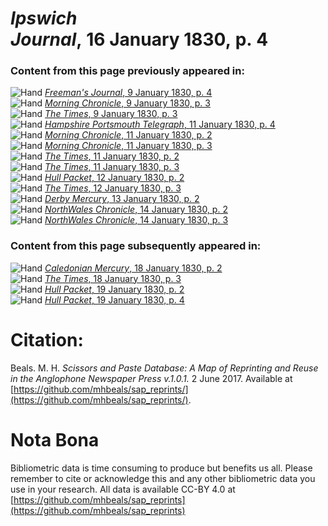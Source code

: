 # *Ipswich Journal*, 16 January 1830, p. 4  
  
### Content from this page previously appeared in:  
![Hand](http://scissorsandpaste.net/wp-content/uploads/2017/06/smallhandpointer.png) [*Freeman's Journal*, 9 January 1830, p. 4](https://mhbeals.github.io/sap_html/Freeman's-Journal/Freeman's-Journal-9-January-1830-p-4)  
![Hand](http://scissorsandpaste.net/wp-content/uploads/2017/06/smallhandpointer.png) [*Morning Chronicle*, 9 January 1830, p. 3](https://mhbeals.github.io/sap_html/Morning-Chronicle/Morning-Chronicle-9-January-1830-p-3)  
![Hand](http://scissorsandpaste.net/wp-content/uploads/2017/06/smallhandpointer.png) [*The Times*, 9 January 1830, p. 3](https://mhbeals.github.io/sap_html/The-Times/The-Times-9-January-1830-p-3)  
![Hand](http://scissorsandpaste.net/wp-content/uploads/2017/06/smallhandpointer.png) [*Hampshire Portsmouth Telegraph*, 11 January 1830, p. 4](https://mhbeals.github.io/sap_html/Hampshire-Portsmouth-Telegraph/Hampshire-Portsmouth-Telegraph-11-January-1830-p-4)  
![Hand](http://scissorsandpaste.net/wp-content/uploads/2017/06/smallhandpointer.png) [*Morning Chronicle*, 11 January 1830, p. 2](https://mhbeals.github.io/sap_html/Morning-Chronicle/Morning-Chronicle-11-January-1830-p-2)  
![Hand](http://scissorsandpaste.net/wp-content/uploads/2017/06/smallhandpointer.png) [*Morning Chronicle*, 11 January 1830, p. 3](https://mhbeals.github.io/sap_html/Morning-Chronicle/Morning-Chronicle-11-January-1830-p-3)  
![Hand](http://scissorsandpaste.net/wp-content/uploads/2017/06/smallhandpointer.png) [*The Times*, 11 January 1830, p. 2](https://mhbeals.github.io/sap_html/The-Times/The-Times-11-January-1830-p-2)  
![Hand](http://scissorsandpaste.net/wp-content/uploads/2017/06/smallhandpointer.png) [*The Times*, 11 January 1830, p. 3](https://mhbeals.github.io/sap_html/The-Times/The-Times-11-January-1830-p-3)  
![Hand](http://scissorsandpaste.net/wp-content/uploads/2017/06/smallhandpointer.png) [*Hull Packet*, 12 January 1830, p. 2](https://mhbeals.github.io/sap_html/Hull-Packet/Hull-Packet-12-January-1830-p-2)  
![Hand](http://scissorsandpaste.net/wp-content/uploads/2017/06/smallhandpointer.png) [*The Times*, 12 January 1830, p. 3](https://mhbeals.github.io/sap_html/The-Times/The-Times-12-January-1830-p-3)  
![Hand](http://scissorsandpaste.net/wp-content/uploads/2017/06/smallhandpointer.png) [*Derby Mercury*, 13 January 1830, p. 2](https://mhbeals.github.io/sap_html/Derby-Mercury/Derby-Mercury-13-January-1830-p-2)  
![Hand](http://scissorsandpaste.net/wp-content/uploads/2017/06/smallhandpointer.png) [*NorthWales Chronicle*, 14 January 1830, p. 2](https://mhbeals.github.io/sap_html/NorthWales-Chronicle/NorthWales-Chronicle-14-January-1830-p-2)  
![Hand](http://scissorsandpaste.net/wp-content/uploads/2017/06/smallhandpointer.png) [*NorthWales Chronicle*, 14 January 1830, p. 3](https://mhbeals.github.io/sap_html/NorthWales-Chronicle/NorthWales-Chronicle-14-January-1830-p-3)  
  
### Content from this page subsequently appeared in:  
![Hand](http://scissorsandpaste.net/wp-content/uploads/2017/06/smallhandpointer.png) [*Caledonian Mercury*, 18 January 1830, p. 2](https://mhbeals.github.io/sap_html/Caledonian-Mercury/Caledonian-Mercury-18-January-1830-p-2)  
![Hand](http://scissorsandpaste.net/wp-content/uploads/2017/06/smallhandpointer.png) [*The Times*, 18 January 1830, p. 3](https://mhbeals.github.io/sap_html/The-Times/The-Times-18-January-1830-p-3)  
![Hand](http://scissorsandpaste.net/wp-content/uploads/2017/06/smallhandpointer.png) [*Hull Packet*, 19 January 1830, p. 2](https://mhbeals.github.io/sap_html/Hull-Packet/Hull-Packet-19-January-1830-p-2)  
![Hand](http://scissorsandpaste.net/wp-content/uploads/2017/06/smallhandpointer.png) [*Hull Packet*, 19 January 1830, p. 4](https://mhbeals.github.io/sap_html/Hull-Packet/Hull-Packet-19-January-1830-p-4)  


# Citation: 

Beals. M. H. *Scissors and Paste Database: A Map of Reprinting and Reuse in the Anglophone Newspaper Press v.1.0.1.* 2 June 2017. Available at [https://github.com/mhbeals/sap_reprints/](https://github.com/mhbeals/sap_reprints/). 

# Nota Bona

Bibliometric data is time consuming to produce but benefits us all. Please remember to cite or acknowledge this and any other bibliometric data you use in your research. All data is available CC-BY 4.0 at [https://github.com/mhbeals/sap_reprints](https://github.com/mhbeals/sap_reprints)